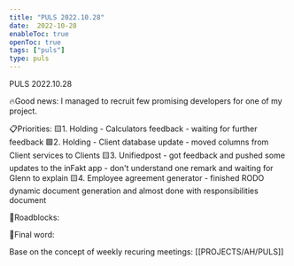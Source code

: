 ```yaml
---
title: "PULS 2022.10.28"
date:  2022-10-28
enableToc: true
openToc: true
tags: ["puls"]
type: puls
---
```


PULS  2022.10.28

🔥Good news:
I managed to recruit few promising developers for one of my project. 

📋Priorities:
🟨1. Holding - Calculators feedback - waiting for further feedback
🟩2. Holding - Client database update - moved columns from Client services to Clients
🟨3. Unifiedpost - got feedback and pushed some updates to the inFakt app - don't understand one remark and waiting for Glenn to explain
🟨4. Employee agreement generator - finished RODO dynamic document generation and almost done with responsibilities document

🛑Roadblocks:

🧠Final word:

Base on the concept of weekly recuring meetings: [[PROJECTS/AH/PULS]]